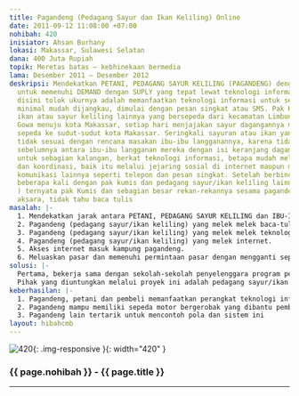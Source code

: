 ```yaml
---
title: Pagandeng (Pedagang Sayur dan Ikan Keliling) Online
date: 2011-09-12 11:08:00 +07:00
nohibah: 420
inisiator: Ahsan Burhany
lokasi: Makassar, Sulawesi Selatan
dana: 400 Juta Rupiah
topik: Meretas batas – kebhinekaan bermedia
lama: Desember 2011 – Desember 2012
deskripsi: Mendekatkan PETANI, PEDAGANG SAYUR KELILING (PAGANDENG) dengan PEMBELI
  untuk memenuhi DEMAND dengan SUPLY yang tepat lewat teknologi informasi tepat guna.Online
  disini tolok ukurnya adalah memanfaatkan teknologi informasi untuk selalu terhubung,
  minimal mudah dijangkau, dimulai dengan pesan singkat atau SMS. Pak Kumis dan pedagang
  ikan atau sayur keliling lainnya yang bersepeda dari kecamatan Limbung kabupaten
  Gowa menuju kota Makassar, setiap hari menjajakan sayur dagangannya menggunakan
  sepeda ke sudut-sudut kota Makassar. Seringkali sayuran atau ikan yang mereka bawa
  tidak sesuai dengan rencana masakan ibu-ibu langganannya, karena tidak ada komunikasi
  sebelumnya antara ibu-ibu langganan mereka dengan isi keranjang dagangannya, padahal
  untuk sebagian kalangan, berkat teknologi informasi, betapa mudah melakukan komunikasi
  dan koordinasi, baik itu melalui jejaring sosial di internet maupun melalui teknologi
  komunikasi lainnya seperti telepon dan pesan singkat. Setelah berbincang-bincang
  beberapa kali dengan pak kumis dan pedagang sayur/ikan keliling lainnya (http://aanburhany.blogspot.com/2010/11/pak-kumis-pedagang-sayur-dari-limbung.html
  ) ternyata pak Kumis dan sebagian besar rekan-rekannya sesama pagandeng itu buta
  aksara, tidak tahu baca tulis
masalah: |-
  1. Mendekatkan jarak antara PETANI, PEDAGANG SAYUR KELILING dan IBU-IBU di dapur melalui teknologi informasi tepat guna.
  2. Pagandeng (pedagang sayur/ikan keliling) yang melek melek baca-tulis.
  3. Pagandeng (pedagang sayur/ikan keliling) yang melek melek teknologi informasi.
  4. Pagandeng (pedagang sayur/ikan keliling) yang melek internet.
  5. Akses internet masuk kampung pagandeng.
  6. Meluaskan pasar dan memenuhi permintaan pasar dengan mengganti sepeda menjadi gerobak bermotor
solusi: |-
  Pertama, bekerja sama dengan sekolah-sekolah penyelenggara program pengentasan buta aksara dan pemerintah setempat dimana pak kumis dan teman seprofesinya mukim, untuk memberikan pelatihan khusus ataupun melalui kelas regular bila memang masih tersedia. Kegiatan pertama ini kami jadwalkan tuntas dalam tiga bulan.Kedua, mengajar dan membiasakan pak Kumis serta teman-temannya menggunakan telepon genggam, yang akan menjadi alat bantu pertama mereka dalam upaya mendekatkan diri dengan penyuplai dan pembeli mereka. Kegiatan ini kami jadwalkan berlangsung selama 1 minggu. Ketiga, pagandeng yang melek internet, sebelum membangun sebuah kios/ warung internet di tengah kampung, embrio sebuah ISP RT/RWnet milik pagandeng dan kampung sekitarnya. Ini akan memicu sinergi melalui internet dengan medium website atau jejaring sosial antara petani, pagandeng, pembeli dan pihak-pihak yang memiliki kepentingan. Estimasi waktu 3 bulan. Keempat, melatih mereka agar infrastruktur internet kampung (berupa warung internet atau kios internet dengan 3-4 unit komputer desktop) dan sistem yang dibangun ini dapat mereka rawat dan kembangkan sendiri, hingga dapat menarik kawan-kawan mereka lainnya untuk bersama-sama memanfaatkan teknologi tepat guna dalam berdagang sayur keliling. Tahap awal, kami hanya akan merekrut 5 pagandeng yang akan menjadi pionir diantara rekan-rekannya, dan diharapkan setelah pak Kumis berhasil, dia dapat menjadi katalisator terbentuknya kantong-kantong baru kelompok pagandeng sayur yang melek internet guna keberhasilan usaha dagang sayur/ikan keliling mereka, dan jejaring komunitas online yang terbangun bisa dimanfaatkan oleh siapa saja, bukan hanya untuk pagandeng dan warnet mereka telah berkembang menjadi kampungnet dengan harga terjangkau, hingga memprogramkan memiliki sepeda motor bergerobak untuk dagangan sayur mereka.
  Pihak yang diuntungkan melalui proyek ini adalah pedagang sayur/ikan keliling, warga kampung tempat pedagang sayur tersebut bermukim, kedua ibu-ibu pelanggan mereka, para petani penyuplai, dan warga kampung. Dengan adanya akses internet kampung masyarakat umum dan dunia pendidikan organisasi-organisasi NGO. Untuk proyek di sosialisasikan ke 5 SLTA,5 Perguruan Tinggai,dan 5 NGO di wilayah DIY.
keberhasilan: |-
  1. Pagandeng, petani dan pembeli memanfaatkan perangkat teknologi informasi dan internet berinteraksi dalam hubungan PENYUPLAI-PEDAGANG-PEMBELI minimal 50% dalam interaksi mereka tiap hari.
  2. Pagandeng mampu memiliki sepeda motor bergerobak yang dibantu pembiayaan pengadaannya melalui program ini dengan cicil tanpa bunga atau dengan mekanisme lain yang ringan buat pagandeng namun tidak membuat mereka “manja”, agar dapat memenuhi permintaan pasar yang meningkat.
  3. Pagandeng lain tertarik untuk mencontoh pola dan sistem ini
layout: hibahcmb
---
```


![420](/static/img/hibahcmb/420.png){: .img-responsive }{: width="420" }

### {{ page.nohibah }} - {{ page.title }}

---
